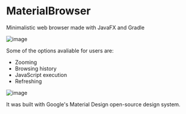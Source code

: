 # MaterialBrowser

Minimalistic web browser made with JavaFX and Gradle

![image](https://user-images.githubusercontent.com/116441215/223109044-0f8a9b83-2df3-430a-aca2-3a2bb825c1e8.png)

Some of the options avaliable for users are:
- Zooming
- Browsing history
- JavaScript execution
- Refreshing

![image](https://user-images.githubusercontent.com/116441215/223110000-90be7981-741b-45e2-81b0-e24cefb390e9.png)

It was built with Google's Material Design open-source design system.

